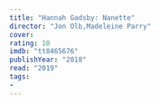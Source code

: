 ```yaml
---
title: "Hannah Gadsby: Nanette"
director: "Jon Olb,Madeleine Parry"
cover: 
rating: 10
imdb: "tt8465676"
publishYear: "2018"
read: "2019"
tags:
- 
---
```

